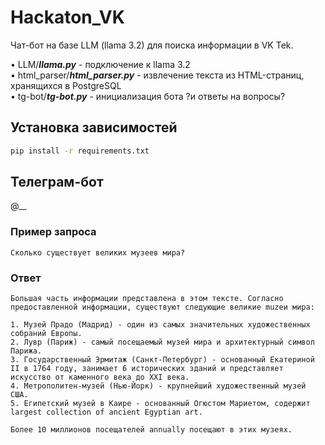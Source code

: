 # Hackaton_VK
Чат-бот на базе LLM (llama 3.2) для поиска информации в VK Tek.

• LLM/***llama.py*** - подключение к llama 3.2 <br>
• html_parser/***html_parser.py*** - извлечение текста из HTML-страниц, хранящихся в PostgreSQL <br>
• tg-bot/***tg-bot.py*** - инициализация бота ?и ответы на вопросы?<br>

## Установка зависимостей
```bash
pip install -r requirements.txt
```
## Телеграм-бот
@__
### Пример запроса 
```
Сколько существует великих музеев мира?
```
### Ответ 
```
Большая часть информации представлена в этом тексте. Согласно предоставленной информации, существуют следующие великие muzеи мира:

1. Музей Прадо (Мадрид) - один из самых значительных художественных собраний Европы.
2. Лувр (Париж) - самый посещаемый музей мира и архитектурный символ Парижа.
3. Государственный Эрмитаж (Санкт-Петербург) - основанный Екатериной II в 1764 году, занимает 6 исторических зданий и представляет искусство от каменного века до XXI века.
4. Метрополитен-музей (Нью-Йорк) - крупнейший художественный музей США.
5. Египетский музей в Каире - основанный Огюстом Мариетом, содержит largest collection of ancient Egyptian art.

Более 10 миллионов посещателей annually посещают в этих музеях.
```
